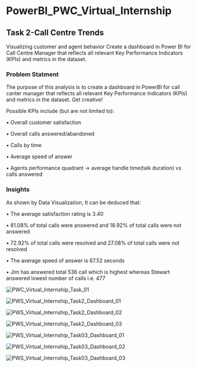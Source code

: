 # PowerBI_PWC_Virtual_Internship

## Task 2-Call Centre Trends
Visualizing customer and agent behavior Create a dashboard in Power BI for Call Centre Manager that reflects all relevant Key Performance Indicators (KPIs) and metrics in the dataset.

### Problem Statment
The purpose of this analysis is to create a dashboard in PowerBI for call canter manager that reflects all relevant Key Performance Indicators (KPIs) and metrics in the dataset. Get creative!

Possible KPIs include (but are not limited to):

• Overall customer satisfaction

• Overall calls answered/abandoned

• Calls by time

• Average speed of answer

• Agents performance quadrant -> average handle time(talk duration) vs calls answered

### Insights
As shown by Data Visualization, It can be deduced that:

• The average satisfaction rating is 3.40

• 81.08% of total calls were answered and 18.92% of total calls were not answered

• 72.92% of total calls were resolved and 27.08% of total calls were not resolved

• The average speed of answer is 67.52 seconds

• Jim has answered total 536 call which is highest whereas Stewart answered lowest number of calls i.e. 477

![PWC_Virtual_Internship_Task_01](https://user-images.githubusercontent.com/108730165/233075904-d6274b6e-8e0a-4fd1-b567-9fb7104aa477.png)

![PWS_Virtual_Internship_Task2_Dashboard_01](https://user-images.githubusercontent.com/108730165/233076055-155fc933-5f8a-4733-a0c0-b75e708bb0cf.png)

![PWS_Virtual_Internship_Task2_Dashboard_02](https://user-images.githubusercontent.com/108730165/233076212-ca77bd08-4f5d-4f01-9d46-49886cf27eea.png)

![PWS_Virtual_Internship_Task2_Dashboard_03](https://user-images.githubusercontent.com/108730165/233076315-16d58328-5ba9-4c6f-9c4a-c5fcfbe37dbd.png)

![PWS_Virtual_Internship_Task03_Dashboard_01](https://user-images.githubusercontent.com/108730165/233076413-2f346a32-e6e2-47c2-b949-c843ec6bb93b.png)

![PWS_Virtual_Internship_Task03_Dashboard_02](https://user-images.githubusercontent.com/108730165/233076502-f996a69d-4e6d-44c5-9fec-23c0fcd4eb1f.png)

![PWS_Virtual_Internship_Task03_Dashboard_03](https://user-images.githubusercontent.com/108730165/233076583-875e1f3c-4add-469c-9142-107b43fb0336.png)
